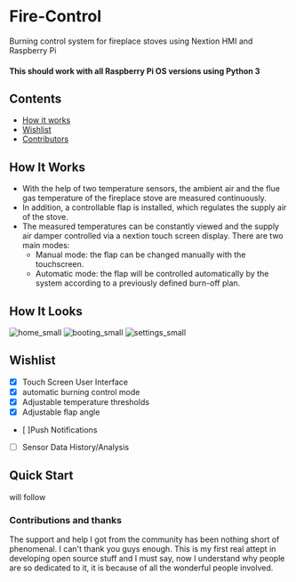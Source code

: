 # Fire-Control
Burning control system for fireplace stoves using Nextion HMI and Raspberry Pi

#### This should work with all Raspberry Pi OS versions using Python 3

## Contents
 - [How it works](#how-it-works)
 - [Wishlist](#wishlist)
 - [Contributors](#contributions-and-thanks)


## How It Works
- With the help of two temperature sensors, the ambient air and the flue gas temperature of the fireplace stove are measured continuously.
- In addition, a controllable flap is installed, which regulates the supply air of the stove.
- The measured temperatures can be constantly viewed and the supply air damper controlled via a nextion touch screen display. There are two main modes:
	- Manual mode: the flap can be changed manually with the touchscreen.
	- Automatic mode: the flap will be controlled automatically by the system according to a previously defined burn-off plan. 

## How It Looks
![home_small](https://user-images.githubusercontent.com/53577414/123110636-8fc34f00-d43c-11eb-9348-e81a96ed954e.png)
![booting_small](https://user-images.githubusercontent.com/53577414/123110642-905be580-d43c-11eb-8eb2-37df1d14c5b0.png)
![settings_small](https://user-images.githubusercontent.com/53577414/123110644-90f47c00-d43c-11eb-8065-2305f856193a.png)

## Wishlist
- [x] Touch Screen User Interface
- [x] automatic burning control mode
- [x] Adjustable temperature thresholds
- [X] Adjustable flap angle
- [ ]Push Notifications
- [ ] Sensor Data History/Analysis

## Quick Start
will follow

### Contributions and thanks
The support and help I got from the community has been nothing short of phenomenal. I can't thank you guys enough. This is my first real attept in developing open source stuff and I must say, now I understand why people are so dedicated to it, it is because of all the wonderful people involved.



